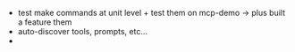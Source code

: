 - test make commands at unit level + test them on mcp-demo -> plus built a feature them
- auto-discover tools, prompts, etc...
- 
